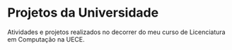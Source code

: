 # Projetos da Universidade

Atividades e projetos realizados no decorrer do meu curso de Licenciatura em Computação na UECE.

